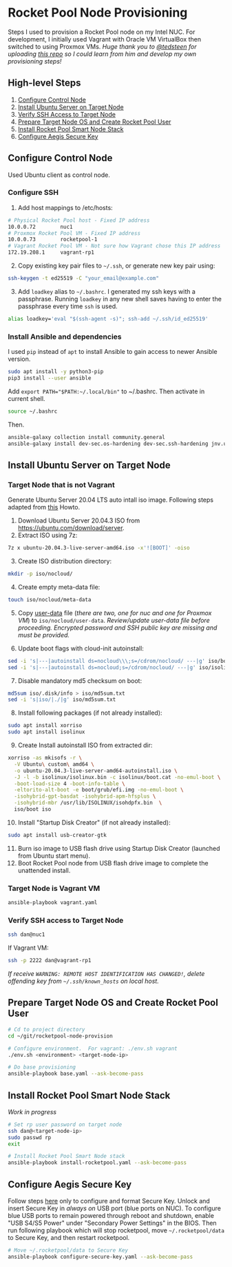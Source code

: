 # Rocket Pool Node Provisioning

Steps I used to provision a Rocket Pool node on my Intel NUC. For development, I initially used Vagrant with Oracle VM VirtualBox then switched to using Proxmox VMs.  _Huge thank you to [@tedsteen](https://github.com/tedsteen) for uploading [this repo](https://github.com/CryptoGnut/rocketpool-node-provision) so I could learn from him and develop my own provisioning steps!_

## High-level Steps
1. [Configure Control Node](#configure-control-code)
2. [Install Ubuntu Server on Target Node](#install-ubuntu-server-on-target-node)
3. [Verify SSH Access to Target Node](#verify-ssh-access-to-target-node)
4. [Prepare Target Node OS and Create Rocket Pool User](#prepare-target-node-os-and-create-rocket-pool-user)
5. [Install Rocket Pool Smart Node Stack](#install-rocket-pool-smart-node-stack)
6. [Configure Aegis Secure Key](#configure-aegis-secure-key)

## Configure Control Node
Used Ubuntu client as control node.
### Configure SSH
1. 	Add host mappings to /etc/hosts:
```bash
# Physical Rocket Pool host - Fixed IP address
10.0.0.72        nuc1
# Proxmox Rocket Pool VM - Fixed IP address
10.0.0.73        rocketpool-1
# Vagrant Rocket Pool VM - Not sure how Vagrant chose this IP address 
172.19.208.1     vagrant-rp1
```
2. Copy existing key pair files to `~/.ssh`, or generate new key pair using:
```bash
ssh-keygen -t ed25519 -C "your_email@example.com"
```
3. Add `loadkey` alias to `~/.bashrc`. I generated my ssh keys with a passphrase. Running `loadkey` in any new shell saves having to enter the passphrase every time `ssh` is used.
```bash
alias loadkey='eval "$(ssh-agent -s)"; ssh-add ~/.ssh/id_ed25519'
```
### Install Ansible and dependencies
I used `pip` instead of `apt` to install Ansible to gain access to newer Ansible version.
```bash
sudo apt install -y python3-pip
pip3 install --user ansible
```
Add `export PATH="$PATH:~/.local/bin"` to ~/.bashrc.  Then activate in current shell.
```bash
source ~/.bashrc
```
Then.
```bash
ansible-galaxy collection install community.general
ansible-galaxy install dev-sec.os-hardening dev-sec.ssh-hardening jnv.unattended-upgrades geerlingguy.docker
```
## Install Ubuntu Server on Target Node
### Target Node that is not Vagrant
Generate Ubuntu Server 20.04 LTS auto intall iso image.  Following steps adapted from [this](https://gist.github.com/s3rj1k/55b10cd20f31542046018fcce32f103e) Howto. 
1. Download Ubuntu Server 20.04.3 ISO from https://ubuntu.com/download/server.
2. Extract ISO using 7z:
```bash
7z x ubuntu-20.04.3-live-server-amd64.iso -x'![BOOT]' -oiso
```
3. Create ISO distribution directory:
```bash
mkdir -p iso/nocloud/
```
4. Create empty meta-data file:
```bash
touch iso/nocloud/meta-data
```
5. Copy [user-data](iso/nocloud/user-data) file (*there are two, one for nuc and one for Proxmox VM*) to `iso/nocloud/user-data`. *Review/update user-data file before proceeding.  Encrypted password and SSH public key are missing and must be provided.*

6. Update boot flags with cloud-init autoinstall:
```bash
sed -i 's|---|autoinstall ds=nocloud\\\;s=/cdrom/nocloud/ ---|g' iso/boot/grub/grub.cfg
sed -i 's|---|autoinstall ds=nocloud;s=/cdrom/nocloud/ ---|g' iso/isolinux/txt.cfg
```

7. Disable mandatory md5 checksum on boot:
```bash
md5sum iso/.disk/info > iso/md5sum.txt
sed -i 's|iso/|./|g' iso/md5sum.txt
```
8. Install following packages (if not already installed):
```bash
sudo apt install xorriso
sudo apt install isolinux
```
9. Create Install autoinstall ISO from extracted dir:
```bash
xorriso -as mkisofs -r \
  -V Ubuntu\ custom\ amd64 \
  -o ubuntu-20.04.3-live-server-amd64-autoinstall.iso \
  -J -l -b isolinux/isolinux.bin -c isolinux/boot.cat -no-emul-boot \
  -boot-load-size 4 -boot-info-table \
  -eltorito-alt-boot -e boot/grub/efi.img -no-emul-boot \
  -isohybrid-gpt-basdat -isohybrid-apm-hfsplus \
  -isohybrid-mbr /usr/lib/ISOLINUX/isohdpfx.bin  \
  iso/boot iso
```
10. Install "Startup Disk Creator" (if not already installed):
```bash
sudo apt install usb-creator-gtk
```
11. Burn iso image to USB flash drive using Startup Disk Creator (launched from Ubuntu start menu).
12. Boot Rocket Pool node from USB flash drive image to complete the unattended install.

### Target Node is Vagrant VM
```bash
ansible-playbook vagrant.yaml
```

### Verify SSH access to Target Node
```bash
ssh dan@nuc1
```
If Vagrant VM:
```bash
ssh -p 2222 dan@vagrant-rp1
```
*If receive `WARNING: REMOTE HOST IDENTIFICATION HAS CHANGED!`, delete offending key from `~/.ssh/known_hosts` on local host.*

## Prepare Target Node OS and Create Rocket Pool User
```bash
# Cd to project directory
cd ~/git/rocketpool-node-provision

# Configure environment.  For vagrant: ./env.sh vagrant
./env.sh <environment> <target-node-ip>

# Do base provisioning 
ansible-playbook base.yaml --ask-become-pass
```

## Install Rocket Pool Smart Node Stack
_Work in progress_
```bash
# Set rp user password on target node
ssh dan@<target-node-ip>
sudo passwd rp
exit
```

```bash
# Install Rocket Pool Smart Node stack
ansible-playbook install-rocketpool.yaml --ask-become-pass
```
## Configure Aegis Secure Key
Follow steps [here](https://github.com/htimsk/SecureKey) only to configure and format Secure Key.  Unlock and insert Secure Key in _always on_ USB port (blue ports on NUC).  To configure blue USB ports to remain powered through reboot and shutdown, enable "USB S4/S5 Power" under "Secondary Power Settings" in the BIOS. Then run following playbook which will stop rocketpool, move `~/.rocketpool/data` to Secure Key, and then restart rocketpool.
```bash
# Move ~/.rocketpool/data to Secure Key
ansible-playbook configure-secure-key.yaml --ask-become-pass
```